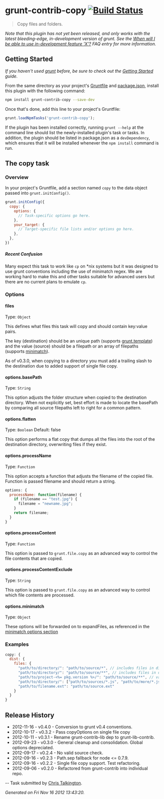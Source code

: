 # grunt-contrib-copy [![Build Status](https://secure.travis-ci.org/gruntjs/grunt-contrib-copy.png?branch=master)](http://travis-ci.org/gruntjs/grunt-contrib-copy)

> Copy files and folders.

_Note that this plugin has not yet been released, and only works with the latest bleeding-edge, in-development version of grunt. See the [When will I be able to use in-development feature 'X'?](https://github.com/gruntjs/grunt/blob/devel/docs/faq.md#when-will-i-be-able-to-use-in-development-feature-x) FAQ entry for more information._

## Getting Started
_If you haven't used [grunt][] before, be sure to check out the [Getting Started][] guide._

From the same directory as your project's [Gruntfile][Getting Started] and [package.json][], install this plugin with the following command:

```bash
npm install grunt-contrib-copy --save-dev
```

Once that's done, add this line to your project's Gruntfile:

```js
grunt.loadNpmTasks('grunt-contrib-copy');
```

If the plugin has been installed correctly, running `grunt --help` at the command line should list the newly-installed plugin's task or tasks. In addition, the plugin should be listed in package.json as a `devDependency`, which ensures that it will be installed whenever the `npm install` command is run.

[grunt]: http://gruntjs.com/
[Getting Started]: https://github.com/gruntjs/grunt/blob/devel/docs/getting_started.md
[package.json]: https://npmjs.org/doc/json.html


## The copy task

### Overview

In your project's Gruntfile, add a section named `copy` to the data object passed into `grunt.initConfig()`.

```js
grunt.initConfig({
  copy: {
    options: {
      // Task-specific options go here.
    },
    your_target: {
      // Target-specific file lists and/or options go here.
    },
  },
})
```

##### Recent Confusion

Many expect this task to work like `cp` on *nix systems but it was designed to use grunt conventions including the use of minimatch regex. We are working hard to make this and other tasks suitable for advanced users but there are no current plans to emulate `cp`.
### Options

#### files
Type: `Object`

This defines what files this task will copy and should contain key:value pairs.

The key (destination) should be an unique path (supports [grunt.template](https://github.com/gruntjs/grunt/blob/master/docs/api_template.md)) and the value (source) should be a filepath or an array of filepaths (supports [minimatch](https://github.com/isaacs/minimatch)).

As of v0.3.0, when copying to a directory you must add a trailing slash to the destination due to added support of single file copy.

#### options.basePath
Type: `String`

This option adjusts the folder structure when copied to the destination directory. When not explicitly set, best effort is made to locate the basePath by comparing all source filepaths left to right for a common pattern.

#### options.flatten
Type: `Boolean`
Default: false

This option performs a flat copy that dumps all the files into the root of the destination directory, overwriting files if they exist.

#### options.processName
Type: `Function`

This option accepts a function that adjusts the filename of the copied file. Function is passed filename and should return a string.

```js
options: {
  processName: function(filename) {
    if (filename == "test.jpg") {
      filename = "newname.jpg";
    }
    return filename;
  }
}
```

#### options.processContent
Type: `Function`

This option is passed to `grunt.file.copy` as an advanced way to control the file contents that are copied.

#### options.processContentExclude
Type: `String`

This option is passed to `grunt.file.copy` as an advanced way to control which file contents are processed.

#### options.minimatch
Type: `Object`

These options will be forwarded on to expandFiles, as referenced in the [minimatch options section](https://github.com/isaacs/minimatch/#options)
### Examples

```js
copy: {
  dist: {
    files: {
      "path/to/directory/": "path/to/source/*", // includes files in dir
      "path/to/directory/": "path/to/source/**", // includes files in dir and subdirs
      "path/to/project-<%= pkg.version %>/": "path/to/source/**", // variables in destination
      "path/to/directory/": ["path/to/sources/*.js", "path/to/more/*.js"], // include JS files in two diff dirs
      "path/to/filename.ext": "path/to/source.ext"
    }
  }
}
```

## Release History

 * 2012-11-16 - v0.4.0 - Conversion to grunt v0.4 conventions.
 * 2012-10-17 - v0.3.2 - Pass copyOptions on single file copy
 * 2012-10-11 - v0.3.1 - Rename grunt-contrib-lib dep to grunt-lib-contrib.
 * 2012-09-23 - v0.3.0 - General cleanup and consolidation. Global options depreciated.
 * 2012-09-17 - v0.2.4 - No valid source check.
 * 2012-09-16 - v0.2.3 - Path.sep fallback for node <= 0.7.9.
 * 2012-09-16 - v0.2.2 - Single file copy support. Test refactoring.
 * 2012-09-06 - v0.2.0 - Refactored from grunt-contrib into individual repo.

--
Task submitted by <a href="http://christalkington.com/">Chris Talkington</a>.

*Generated on Fri Nov 16 2012 13:43:20.*
